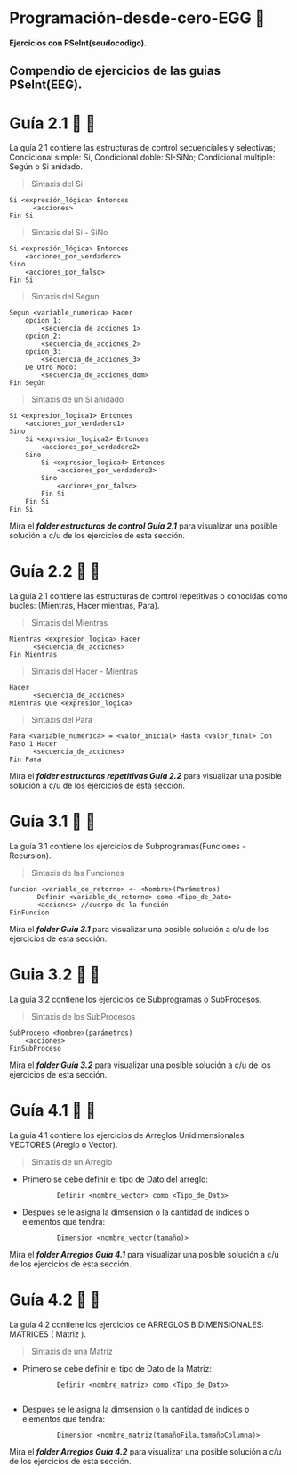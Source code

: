 
# Programación-desde-cero-EGG 🥚 
**Ejercicios con PSelnt(seudocodigo).**

## Compendio de ejercicios de las guias PSelnt(EEG).

# Guía 2.1 🥚 🚀

La guía 2.1 contiene las estructuras de control secuenciales y selectivas; Condicional simple: Si, Condicional doble: SI-SiNo; Condicional múltiple: Según o Si anidado.
> Sintaxis del Si

```
Si <expresión_lógica> Entonces
      <acciones>
Fin Si
```
> Sintaxis del Si - SiNo
```
Si <expresión_lógica> Entonces
    <acciones_por_verdadero>
Sino
    <acciones_por_falso>
Fin Si
```

> Sintaxis del Segun
```
Segun <variable_numerica> Hacer
    opcion_1:
        <secuencia_de_acciones_1>
    opcion_2:
        <secuencia_de_acciones_2>
    opcion_3:
        <secuencia_de_acciones_3>
    De Otro Modo:
        <secuencia_de_acciones_dom>
Fin Según
```
> Sintaxis de un Si anidado
```
Si <expresion_logica1> Entonces
    <acciones_por_verdadero1>
Sino
    Si <expresion_logica2> Entonces
        <acciones_por_verdadero2>
    Sino
        Si <expresion_logica4> Entonces
            <acciones_por_verdadero3>
        Sino
            <acciones_por_falso>
        Fin Si
    Fin Si
Fin Si
```
Mira el ***folder estructuras de control Guía 2.1*** para visualizar una posible solución a c/u de los ejercicios de esta sección.

# Guía 2.2 🥚 🚀

La guía 2.1 contiene las estructuras de control repetitivas o conocidas como bucles: (Mientras, Hacer mientras, Para).
> Sintaxis del Mientras
```
Mientras <expresion_logica> Hacer
      <secuencia_de_acciones>
Fin Mientras
```
> Sintaxis del Hacer - Mientras
```
Hacer
      <secuencia_de_acciones>
Mientras Que <expresion_logica>
```
> Sintaxis del Para
```
Para <variable_numerica> = <valor_inicial> Hasta <valor_final> Con Paso 1 Hacer
      <secuencia_de_acciones>
Fin Para
```
Mira el ***folder estructuras repetitivas Guía 2.2*** para visualizar una posible solución a c/u de los ejercicios de esta sección.

# Guía 3.1 🥚 🚀

La guía 3.1 contiene los ejercicios de Subprogramas(Funciones - Recursion).
> Sintaxis de las Funciones
```
Funcion <variable_de_retorno> <- <Nombre>(Parámetros)
       Definir <variable_de_retorno> como <Tipo_de_Dato>
       <acciones> //cuerpo de la función
FinFuncion
```
Mira el ***folder Guia 3.1*** para visualizar una posible solución a c/u de los ejercicios de esta sección.

# Guia 3.2 🥚 🚀

La guía 3.2 contiene los ejercicios de Subprogramas o SubProcesos.
> Sintaxis de los SubProcesos
```
SubProceso <Nombre>(parámetros)
    <acciones>
FinSubProceso
```
Mira el ***folder Guía 3.2*** para visualizar una posible solución a c/u de los ejercicios de esta sección.

# Guía 4.1 🥚 🚀

La guía 4.1 contiene los ejercicios de Arreglos Unidimensionales: VECTORES (Areglo o Vector).
> Sintaxis de un Arreglo

* Primero se debe definir el tipo de Dato del arreglo:
```
            Definir <nombre_vector> como <Tipo_de_Dato>
```
* Despues se le asigna la dimsension o la cantidad de indices o elementos que tendra:
```
            Dimension <nombre_vector(tamaño)>       
```
Mira el ***folder Arreglos Guía 4.1*** para visualizar una posible solución a c/u de los ejercicios de esta sección.

# Guía 4.2 🥚 🚀

La guía 4.2 contiene los ejercicios de ARREGLOS BIDIMENSIONALES: MATRICES ( Matriz ).
> Sintaxis de una Matriz

* Primero se debe definir el tipo de Dato de la Matriz:
```
            Definir <nombre_matriz> como <Tipo_de_Dato>
            
```
* Despues se le asigna la dimsension o la cantidad de indices o elementos que tendra:
```
            Dimension <nombre_matriz(tamañoFila,tamañoColumna)>    
```
Mira el ***folder Arreglos Guía 4.2*** para visualizar una posible solución a c/u de los ejercicios de esta sección.
